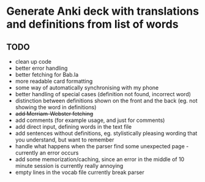 # Generate Anki deck with translations and definitions from list of words

## TODO
* clean up code
* better error handling
* better fetching for Bab.la
* more readable card formatting
* some way of automatically synchronising with my phone
* better handling of special cases (definition not found, incorrect word)
* distinction between definitions shown on the front and the back (eg. not showing the word in definitions)
* ~~add Merriam-Webster fetching~~
* add comments (for example usage, and just for comments)
* add direct input, defining words in the text file
* add sentences without definitions, eg. stylistically pleasing wording that you understand, but want to remember
* handle what happens when the parser find some unexpected page - currently an error occurs
* add some memorization/caching, since an error in the middle of 10 minute session is currently really annoying
* empty lines in the vocab file currently break parser